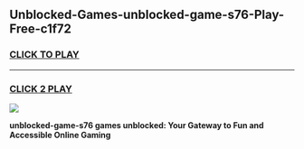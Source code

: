 
## Unblocked-Games-unblocked-game-s76-Play-Free-c1f72
<h3>
<a href="https://premium76.site?title=unblocked-game-s76&ref=20A">CLICK TO PLAY</a></h3>
<hr>

<h3>
<a href="https://premium76.site?title=unblocked-game-s76&ref=20A">CLICK 2 PLAY</a>
  
</h3>

<a href="https://premium76.site?title=unblocked-game-s76&ref=20A"><img src="https://clearcache.store/games.png"></a>


**unblocked-game-s76 games unblocked: Your Gateway to Fun and Accessible Online Gaming**
